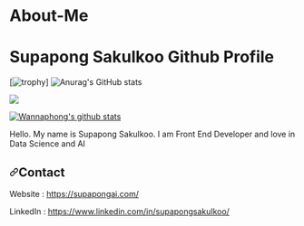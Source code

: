 # About-Me


<h1>Supapong Sakulkoo Github Profile</h1>

[![trophy](https://github-profile-trophy.vercel.app/?username=SupapongSakulkoo&theme=onedark)]
![Anurag's GitHub stats](https://github-readme-stats.vercel.app/api?username=SupapongSakulkoo&show_icons=true&theme=radical)
<div>
<a href="https://github.com/anuraghazra/convoychat">
  <img align="center" src="https://github-readme-stats.vercel.app/api/top-langs/?username=SupapongSakulkoo" />
</a>
</div>
<article class="markdown-body entry-content container-lg f5" itemprop="text"><p><a target="_blank" rel="noopener noreferrer" href="https://camo.githubusercontent.com/f63abb6b5c0529157a949099a687e363e91b5e3d23c85365349fcd2cc7314b99/68747470733a2f2f6769746875622d726561646d652d73746174732e76657263656c2e6170702f6170693f757365726e616d653d77616e6e6170686f6e672673686f775f69636f6e733d74727565"><img src="https://camo.githubusercontent.com/f63abb6b5c0529157a949099a687e363e91b5e3d23c85365349fcd2cc7314b99/68747470733a2f2f6769746875622d726561646d652d73746174732e76657263656c2e6170702f6170693f757365726e616d653d77616e6e6170686f6e672673686f775f69636f6e733d74727565" alt="Wannaphong's github stats" data-canonical-src="https://github-readme-stats.vercel.app/api?username=wannaphong&amp;show_icons=true" style="max-width:100%;"></a></p>
<p>Hello. My name is Supapong Sakulkoo. I am Front End Developer and love in Data Science and AI</p>
<h2><a id="user-content-contact" class="anchor" aria-hidden="true" href="#contact"><svg class="octicon octicon-link" viewBox="0 0 16 16" version="1.1" width="16" height="16" aria-hidden="true"><path fill-rule="evenodd" d="M7.775 3.275a.75.75 0 001.06 1.06l1.25-1.25a2 2 0 112.83 2.83l-2.5 2.5a2 2 0 01-2.83 0 .75.75 0 00-1.06 1.06 3.5 3.5 0 004.95 0l2.5-2.5a3.5 3.5 0 00-4.95-4.95l-1.25 1.25zm-4.69 9.64a2 2 0 010-2.83l2.5-2.5a2 2 0 012.83 0 .75.75 0 001.06-1.06 3.5 3.5 0 00-4.95 0l-2.5 2.5a3.5 3.5 0 004.95 4.95l1.25-1.25a.75.75 0 00-1.06-1.06l-1.25 1.25a2 2 0 01-2.83 0z"></path></svg></a>Contact</h2>
<p>Website : <a href="https://iam.wannaphong.com" rel="nofollow">https://supapongai.com/</a></p>
<p>LinkedIn : <a href="https://www.linkedin.com/in/wannaphong/" rel="nofollow">https://www.linkedin.com/in/supapongsakulkoo/</a></p>


